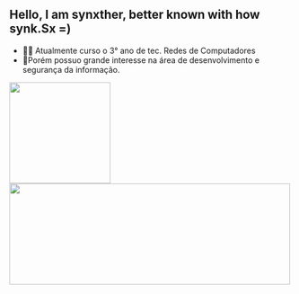 ## Hello, I am synxther, better known with how synk.Sx =)
<div>

<ul>
 <li>🧑‍💻 Atualmente curso o 3° ano de tec. Redes de Computadores </li>
 <li>📌Porém possuo grande interesse na área de desenvolvimento e segurança da informação.</li>
</ul>
</div>

<div>
  <a href="https://github.com/synxther">
  <img height="180em" src="https://github-readme-stats.vercel.app/api?username=synxther&layout=compact&show_icons=true&theme=gotham&count_private=true&include_all_commits=true"/>
 <img margin-top="-50em" width="500em" height="180em" src="https://github-readme-stats.vercel.app/api/top-langs/?username=synxther&layout=compact&langs_count=8&theme=gotham"/>
</div>   
 <!--
   ![image](https://github-readme-stats.vercel.app/api?username=synxther&count_private=true&theme=gotham&show_icons=true&hide_title=true&include_all_commits=true)
   ![image](https://github-readme-stats.vercel.app/api/top-langs/?username=synxther&layout=compact&langs_count=8&theme=gotham)
-->
<!--caso n atualize eu coloco uma "," ou coloco um false-->
